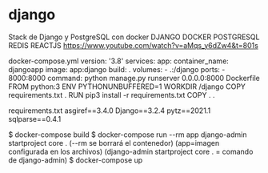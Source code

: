 # django
Stack de Django y PostgreSQL con docker
DJANGO DOCKER POSTGRESQL REDIS REACTJS
https://www.youtube.com/watch?v=aMqs_y6dZw4&t=801s

docker-compose.yml
version: '3.8'
services:
 app:
   container_name: djangoapp
   image: app:django
   build: .
   volumes:
     - .:/django
   ports:
     - 8000:8000
   command: python manage.py runserver 0.0.0.0:8000
Dockerfile
FROM python:3
ENV PYTHONUNBUFFERED=1
WORKDIR /django
COPY requirements.txt .
RUN pip3 install -r requirements.txt
COPY . .
 
 

requirements.txt
asgiref==3.4.0
Django==3.2.4
pytz==2021.1
sqlparse==0.4.1

$ docker-compose build
$ docker-compose run --rm app django-admin startproject core .
(--rm se borrará el contenedor)
(app=imagen configurada en los archivos)
(django-admin startproject core . = comando de django-admin)
$ docker-compose up
